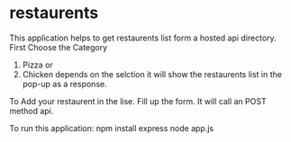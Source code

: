 # restaurents

This application helps to get restaurents list form a hosted api directory.
First Choose the Category 
  1. Pizza or
  2. Chicken 
depends on the selction it will show the restaurents list in the pop-up as a response.


To Add your restaurent in the lise.
  Fill up the form. It will call an POST method api.

To run this application:
npm install express
node app.js
